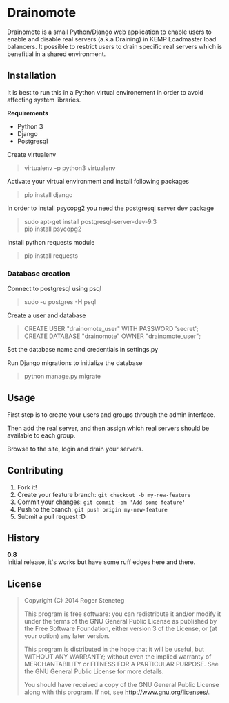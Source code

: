 # Drainomote
 
Drainomote is a small Python/Django web application to enable users to enable and disable real servers (a.k.a Draining) in KEMP Loadmaster load balancers. It possible to restrict users to drain specific real servers which is benefitial in a shared environment.
 
## Installation
 
It is best to run this in a Python virtual environement in order to avoid affecting system libraries.

**Requirements**

* Python 3
* Django
* Postgresql

Create virtualenv

> virtualenv -p python3 virtualenv

Activate your virtual environment and install following packages

> pip install django

In order to install psycopg2 you need the postgresql server dev package

> sudo apt-get install postgresql-server-dev-9.3  
> pip install psycopg2

Install python requests module

> pip install requests

### Database creation

Connect to postgresql using psql

> sudo -u postgres -H psql

Create a user and database

> CREATE USER "drainomote_user" WITH PASSWORD 'secret';  
> CREATE DATABASE "drainomote" OWNER "drainomote_user";

Set the database name and credentials in settings.py

Run Django migrations to initialize the database

> python manage.py migrate

## Usage
 
First step is to create your users and groups through the admin interface.

Then add the real server, and then assign which real servers should be available to each group.

Browse to the site, login and drain your servers.
 
## Contributing
 
1. Fork it!
2. Create your feature branch: `git checkout -b my-new-feature`
3. Commit your changes: `git commit -am 'Add some feature'`
4. Push to the branch: `git push origin my-new-feature`
5. Submit a pull request :D
 
## History
 
**0.8**  
Initial release, it's works but have some ruff edges here and there.
 
## License
 
> Copyright (C) 2014  Roger Steneteg
>
> This program is free software: you can redistribute it and/or modify
> it under the terms of the GNU General Public License as published by
> the Free Software Foundation, either version 3 of the License, or
> (at your option) any later version.
>
> This program is distributed in the hope that it will be useful,
> but WITHOUT ANY WARRANTY; without even the implied warranty of
> MERCHANTABILITY or FITNESS FOR A PARTICULAR PURPOSE.  See the
> GNU General Public License for more details.
>
> You should have received a copy of the GNU General Public License
> along with this program.  If not, see <http://www.gnu.org/licenses/>.
